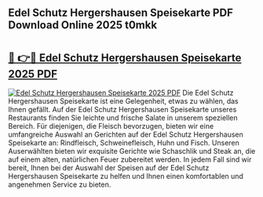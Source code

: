 ## Edel Schutz Hergershausen Speisekarte PDF Download Online 2025 t0mkk

# <h2><a href="http://gccmtqx.nevu.top/?p=Edel+Schutz+Hergershausen+Speisekarte">🔗 👉🔴 Edel Schutz Hergershausen Speisekarte 2025 PDF</a></h2>

[![Edel Schutz Hergershausen Speisekarte 2025 PDF](https://i.imgur.com/dBaPXMq.png)](http://gccmtqx.nevu.top/?p=Edel+Schutz+Hergershausen+Speisekarte)
Die Edel Schutz Hergershausen Speisekarte ist eine Gelegenheit, etwas zu wählen, das Ihnen gefällt. Auf der Edel Schutz Hergershausen Speisekarte unseres Restaurants finden Sie leichte und frische Salate in unserem speziellen Bereich. Für diejenigen, die Fleisch bevorzugen, bieten wir eine umfangreiche Auswahl an Gerichten auf der Edel Schutz Hergershausen Speisekarte an: Rindfleisch, Schweinefleisch, Huhn und Fisch. Unseren Auserwählten bieten wir exquisite Gerichte wie Schaschlik und Steak an, die auf einem alten, natürlichen Feuer zubereitet werden. In jedem Fall sind wir bereit, Ihnen bei der Auswahl der Speisen auf der Edel Schutz Hergershausen Speisekarte zu helfen und Ihnen einen komfortablen und angenehmen Service zu bieten.
